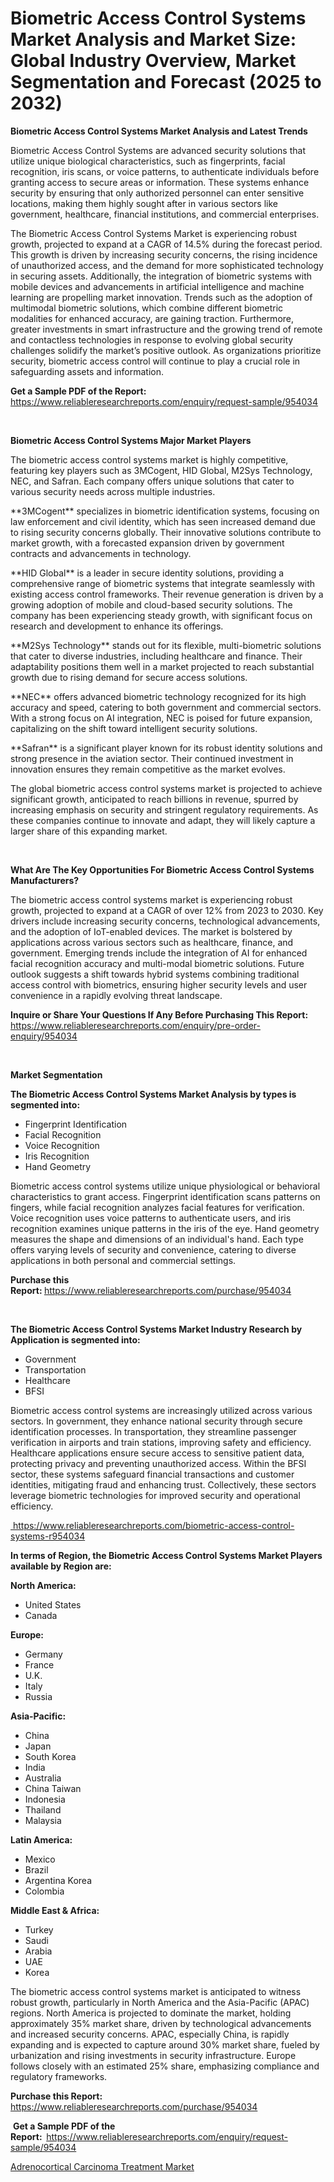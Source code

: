 <p><h1>Biometric Access Control Systems Market Analysis and Market Size: Global Industry Overview, Market Segmentation and Forecast (2025 to 2032)</h1></p><p><strong>Biometric Access Control Systems Market Analysis and Latest Trends</strong></p>
<p><p>Biometric Access Control Systems are advanced security solutions that utilize unique biological characteristics, such as fingerprints, facial recognition, iris scans, or voice patterns, to authenticate individuals before granting access to secure areas or information. These systems enhance security by ensuring that only authorized personnel can enter sensitive locations, making them highly sought after in various sectors like government, healthcare, financial institutions, and commercial enterprises.</p><p>The Biometric Access Control Systems Market is experiencing robust growth, projected to expand at a CAGR of 14.5% during the forecast period. This growth is driven by increasing security concerns, the rising incidence of unauthorized access, and the demand for more sophisticated technology in securing assets. Additionally, the integration of biometric systems with mobile devices and advancements in artificial intelligence and machine learning are propelling market innovation. Trends such as the adoption of multimodal biometric solutions, which combine different biometric modalities for enhanced accuracy, are gaining traction. Furthermore, greater investments in smart infrastructure and the growing trend of remote and contactless technologies in response to evolving global security challenges solidify the market’s positive outlook. As organizations prioritize security, biometric access control will continue to play a crucial role in safeguarding assets and information.</p></p>
<p><strong>Get a Sample PDF of the Report:&nbsp;</strong> <a href="https://www.reliableresearchreports.com/enquiry/request-sample/954034?utm_campaign=3250&utm_medium=2&utm_source=Github&utm_content=ia&utm_term=07032025&utm_id=biometric-access-control-systems">https://www.reliableresearchreports.com/enquiry/request-sample/954034</a></p>
<p>&nbsp;</p>
<p><strong>Biometric Access Control Systems Major Market Players</strong></p>
<p><p>The biometric access control systems market is highly competitive, featuring key players such as 3MCogent, HID Global, M2Sys Technology, NEC, and Safran. Each company offers unique solutions that cater to various security needs across multiple industries.</p><p>**3MCogent** specializes in biometric identification systems, focusing on law enforcement and civil identity, which has seen increased demand due to rising security concerns globally. Their innovative solutions contribute to market growth, with a forecasted expansion driven by government contracts and advancements in technology.</p><p>**HID Global** is a leader in secure identity solutions, providing a comprehensive range of biometric systems that integrate seamlessly with existing access control frameworks. Their revenue generation is driven by a growing adoption of mobile and cloud-based security solutions. The company has been experiencing steady growth, with significant focus on research and development to enhance its offerings.</p><p>**M2Sys Technology** stands out for its flexible, multi-biometric solutions that cater to diverse industries, including healthcare and finance. Their adaptability positions them well in a market projected to reach substantial growth due to rising demand for secure access solutions.</p><p>**NEC** offers advanced biometric technology recognized for its high accuracy and speed, catering to both government and commercial sectors. With a strong focus on AI integration, NEC is poised for future expansion, capitalizing on the shift toward intelligent security solutions.</p><p>**Safran** is a significant player known for its robust identity solutions and strong presence in the aviation sector. Their continued investment in innovation ensures they remain competitive as the market evolves.</p><p>The global biometric access control systems market is projected to achieve significant growth, anticipated to reach billions in revenue, spurred by increasing emphasis on security and stringent regulatory requirements. As these companies continue to innovate and adapt, they will likely capture a larger share of this expanding market.</p></p>
<p>&nbsp;</p>
<p><strong>What Are The Key Opportunities For Biometric Access Control Systems Manufacturers?</strong></p>
<p><p>The biometric access control systems market is experiencing robust growth, projected to expand at a CAGR of over 12% from 2023 to 2030. Key drivers include increasing security concerns, technological advancements, and the adoption of IoT-enabled devices. The market is bolstered by applications across various sectors such as healthcare, finance, and government. Emerging trends include the integration of AI for enhanced facial recognition accuracy and multi-modal biometric solutions. Future outlook suggests a shift towards hybrid systems combining traditional access control with biometrics, ensuring higher security levels and user convenience in a rapidly evolving threat landscape.</p></p>
<p><strong>Inquire or Share Your Questions If Any Before Purchasing This Report:</strong> <a href="https://www.reliableresearchreports.com/enquiry/pre-order-enquiry/954034?utm_campaign=3250&utm_medium=2&utm_source=Github&utm_content=ia&utm_term=07032025&utm_id=biometric-access-control-systems">https://www.reliableresearchreports.com/enquiry/pre-order-enquiry/954034</a></p>
<p>&nbsp;</p>
<p><strong>Market Segmentation</strong></p>
<p><strong>The Biometric Access Control Systems Market Analysis by types is segmented into:</strong></p>
<p><ul><li>Fingerprint Identification</li><li>Facial Recognition</li><li>Voice Recognition</li><li>Iris Recognition</li><li>Hand Geometry</li></ul></p>
<p><p>Biometric access control systems utilize unique physiological or behavioral characteristics to grant access. Fingerprint identification scans patterns on fingers, while facial recognition analyzes facial features for verification. Voice recognition uses voice patterns to authenticate users, and iris recognition examines unique patterns in the iris of the eye. Hand geometry measures the shape and dimensions of an individual's hand. Each type offers varying levels of security and convenience, catering to diverse applications in both personal and commercial settings.</p></p>
<p><strong>Purchase this Report:&nbsp;</strong><a href="https://www.reliableresearchreports.com/purchase/954034?utm_campaign=3250&utm_medium=2&utm_source=Github&utm_content=ia&utm_term=07032025&utm_id=biometric-access-control-systems">https://www.reliableresearchreports.com/purchase/954034</a></p>
<p>&nbsp;</p>
<p><strong>The Biometric Access Control Systems Market Industry Research by Application is segmented into:</strong></p>
<p><ul><li>Government</li><li>Transportation</li><li>Healthcare</li><li>BFSI</li></ul></p>
<p><p>Biometric access control systems are increasingly utilized across various sectors. In government, they enhance national security through secure identification processes. In transportation, they streamline passenger verification in airports and train stations, improving safety and efficiency. Healthcare applications ensure secure access to sensitive patient data, protecting privacy and preventing unauthorized access. Within the BFSI sector, these systems safeguard financial transactions and customer identities, mitigating fraud and enhancing trust. Collectively, these sectors leverage biometric technologies for improved security and operational efficiency.</p></p>
<p><a href="https://www.reliableresearchreports.com/biometric-access-control-systems-r954034?utm_campaign=3250&utm_medium=2&utm_source=Github&utm_content=ia&utm_term=07032025&utm_id=biometric-access-control-systems">&nbsp;https://www.reliableresearchreports.com/biometric-access-control-systems-r954034</a></p>
<p><strong>In terms of Region, the Biometric Access Control Systems Market Players available by Region are:</strong></p>
<p>
    <p> <strong> North America: </strong>
        <ul>
            <li>United States</li>
            <li>Canada</li>
        </ul>
        </p> 
    <p> <strong> Europe: </strong>
        <ul>
            <li>Germany</li>
            <li>France</li>
            <li>U.K.</li>
            <li>Italy</li>
            <li>Russia</li>
        </ul>
        </p> 
    <p> <strong> Asia-Pacific: </strong>
        <ul>
            <li>China</li>
            <li>Japan</li>
            <li>South Korea</li>
            <li>India</li>
            <li>Australia</li>
            <li>China Taiwan</li>
            <li>Indonesia</li>
            <li>Thailand</li>
            <li>Malaysia</li>
        </ul>
        </p> 
    <p> <strong> Latin America: </strong>
        <ul>
            <li>Mexico</li>
            <li>Brazil</li>
            <li>Argentina Korea</li>
            <li>Colombia</li>
        </ul>
        </p> 
    <p> <strong> Middle East & Africa: </strong>
        <ul>
            <li>Turkey</li>
            <li>Saudi</li>
            <li>Arabia</li>
            <li>UAE</li>
            <li>Korea</li>
        </ul>
    </p>
    </p>
<p><p>The biometric access control systems market is anticipated to witness robust growth, particularly in North America and the Asia-Pacific (APAC) regions. North America is projected to dominate the market, holding approximately 35% market share, driven by technological advancements and increased security concerns. APAC, especially China, is rapidly expanding and is expected to capture around 30% market share, fueled by urbanization and rising investments in security infrastructure. Europe follows closely with an estimated 25% share, emphasizing compliance and regulatory frameworks.</p></p>
<p><strong>Purchase this Report: </strong><a href="https://www.reliableresearchreports.com/purchase/954034?utm_campaign=3250&utm_medium=2&utm_source=Github&utm_content=ia&utm_term=07032025&utm_id=biometric-access-control-systems">https://www.reliableresearchreports.com/purchase/954034</a></p>
<p>&nbsp;<strong>Get a Sample PDF of the Report:&nbsp;&nbsp;</strong><a href="https://www.reliableresearchreports.com/enquiry/request-sample/954034?utm_campaign=3250&utm_medium=2&utm_source=Github&utm_content=ia&utm_term=07032025&utm_id=biometric-access-control-systems">https://www.reliableresearchreports.com/enquiry/request-sample/954034</a></p>
<p><strong></strong></p>
<p><p><a href="https://github.com/awalinfucci/Market-Research-Report-List-1/blob/main/adrenocortical-carcinoma-treatment-market.md?utm_campaign=3250&utm_medium=2&utm_source=Github&utm_content=ia&utm_term=07032025&utm_id=biometric-access-control-systems">Adrenocortical Carcinoma Treatment Market</a></p></p>